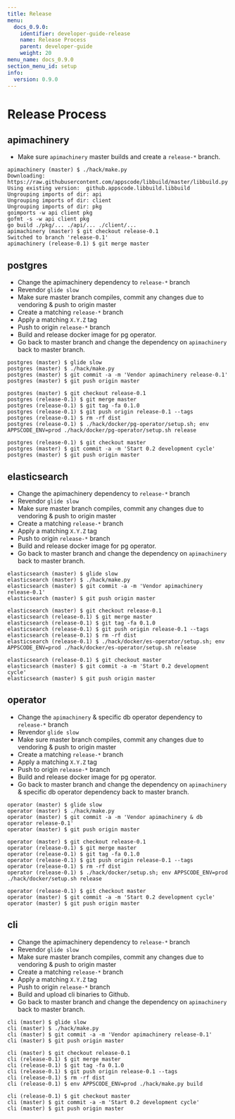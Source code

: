 ```yaml
---
title: Release
menu:
  docs_0.9.0:
    identifier: developer-guide-release
    name: Release Process
    parent: developer-guide
    weight: 20
menu_name: docs_0.9.0
section_menu_id: setup
info:
  version: 0.9.0
---
```


# Release Process

## apimachinery

- Make sure `apimachinery` master builds and create a `release-*` branch.

```console
apimachinery (master) $ ./hack/make.py
Downloading:  https://raw.githubusercontent.com/appscode/libbuild/master/libbuild.py
Using existing version:  github.appscode.libbuild.libbuild
Ungrouping imports of dir: api
Ungrouping imports of dir: client
Ungrouping imports of dir: pkg
goimports -w api client pkg
gofmt -s -w api client pkg
go build ./pkg/... ./api/... ./client/...
apimachinery (master) $ git checkout release-0.1
Switched to branch 'release-0.1'
apimachinery (release-0.1) $ git merge master
```

## postgres

- Change the apimachinery dependency to `release-*` branch
- Revendor `glide slow`
- Make sure master branch compiles, commit any changes due to vendoring & push to origin master
- Create a matching `release-*` branch
- Apply a matching `X.Y.Z` tag
- Push to origin `release-*` branch
- Build and release docker image for pg operator.
- Go back to master branch and change the dependency on `apimachinery` back to master branch.

```console
postgres (master) $ glide slow
postgres (master) $ ./hack/make.py
postgres (master) $ git commit -a -m 'Vendor apimachinery release-0.1'
postgres (master) $ git push origin master

postgres (master) $ git checkout release-0.1
postgres (release-0.1) $ git merge master
postgres (release-0.1) $ git tag -fa 0.1.0
postgres (release-0.1) $ git push origin release-0.1 --tags
postgres (release-0.1) $ rm -rf dist
postgres (release-0.1) $ ./hack/docker/pg-operator/setup.sh; env APPSCODE_ENV=prod ./hack/docker/pg-operator/setup.sh release

postgres (release-0.1) $ git checkout master
postgres (master) $ git commit -a -m 'Start 0.2 development cycle'
postgres (master) $ git push origin master
```

## elasticsearch

- Change the apimachinery dependency to `release-*` branch
- Revendor `glide slow`
- Make sure master branch compiles, commit any changes due to vendoring & push to origin master
- Create a matching `release-*` branch
- Apply a matching `X.Y.Z` tag
- Push to origin `release-*` branch
- Build and release docker image for pg operator.
- Go back to master branch and change the dependency on `apimachinery` back to master branch.

```console
elasticsearch (master) $ glide slow
elasticsearch (master) $ ./hack/make.py
elasticsearch (master) $ git commit -a -m 'Vendor apimachinery release-0.1'
elasticsearch (master) $ git push origin master

elasticsearch (master) $ git checkout release-0.1
elasticsearch (release-0.1) $ git merge master
elasticsearch (release-0.1) $ git tag -fa 0.1.0
elasticsearch (release-0.1) $ git push origin release-0.1 --tags
elasticsearch (release-0.1) $ rm -rf dist
elasticsearch (release-0.1) $ ./hack/docker/es-operator/setup.sh; env APPSCODE_ENV=prod ./hack/docker/es-operator/setup.sh release

elasticsearch (release-0.1) $ git checkout master
elasticsearch (master) $ git commit -a -m 'Start 0.2 development cycle'
elasticsearch (master) $ git push origin master
```

## operator

- Change the `apimachinery` & specific db operator dependency to `release-*` branch
- Revendor `glide slow`
- Make sure master branch compiles, commit any changes due to vendoring & push to origin master
- Create a matching `release-*` branch
- Apply a matching `X.Y.Z` tag
- Push to origin `release-*` branch
- Build and release docker image for pg operator.
- Go back to master branch and change the dependency on `apimachinery` & specific db operator dependency back to master branch.

```console
operator (master) $ glide slow
operator (master) $ ./hack/make.py
operator (master) $ git commit -a -m 'Vendor apimachinery & db operator release-0.1'
operator (master) $ git push origin master

operator (master) $ git checkout release-0.1
operator (release-0.1) $ git merge master
operator (release-0.1) $ git tag -fa 0.1.0
operator (release-0.1) $ git push origin release-0.1 --tags
operator (release-0.1) $ rm -rf dist
operator (release-0.1) $ ./hack/docker/setup.sh; env APPSCODE_ENV=prod ./hack/docker/setup.sh release

operator (release-0.1) $ git checkout master
operator (master) $ git commit -a -m 'Start 0.2 development cycle'
operator (master) $ git push origin master
```

## cli

- Change the apimachinery dependency to `release-*` branch
- Revendor `glide slow`
- Make sure master branch compiles, commit any changes due to vendoring & push to origin master
- Create a matching `release-*` branch
- Apply a matching `X.Y.Z` tag
- Push to origin `release-*` branch
- Build and upload cli binaries to Github.
- Go back to master branch and change the dependency on `apimachinery` back to master branch.

```console
cli (master) $ glide slow
cli (master) $ ./hack/make.py
cli (master) $ git commit -a -m 'Vendor apimachinery release-0.1'
cli (master) $ git push origin master

cli (master) $ git checkout release-0.1
cli (release-0.1) $ git merge master
cli (release-0.1) $ git tag -fa 0.1.0
cli (release-0.1) $ git push origin release-0.1 --tags
cli (release-0.1) $ rm -rf dist
cli (release-0.1) $ env APPSCODE_ENV=prod ./hack/make.py build

cli (release-0.1) $ git checkout master
cli (master) $ git commit -a -m 'Start 0.2 development cycle'
cli (master) $ git push origin master
```
